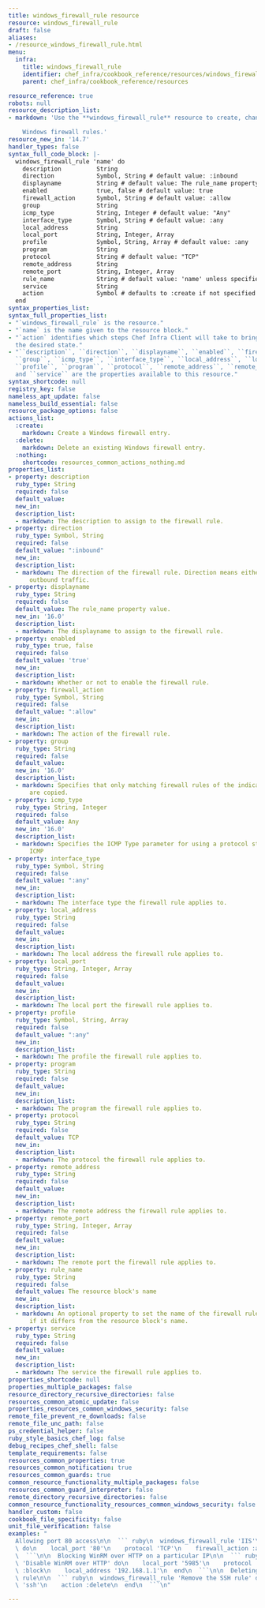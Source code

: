 ```yaml
---
title: windows_firewall_rule resource
resource: windows_firewall_rule
draft: false
aliases:
- /resource_windows_firewall_rule.html
menu:
  infra:
    title: windows_firewall_rule
    identifier: chef_infra/cookbook_reference/resources/windows_firewall_rule windows_firewall_rule
    parent: chef_infra/cookbook_reference/resources

resource_reference: true
robots: null
resource_description_list:
- markdown: 'Use the **windows_firewall_rule** resource to create, change or remove

    Windows firewall rules.'
resource_new_in: '14.7'
handler_types: false
syntax_full_code_block: |-
  windows_firewall_rule 'name' do
    description          String
    direction            Symbol, String # default value: :inbound
    displayname          String # default value: The rule_name property value.
    enabled              true, false # default value: true
    firewall_action      Symbol, String # default value: :allow
    group                String
    icmp_type            String, Integer # default value: "Any"
    interface_type       Symbol, String # default value: :any
    local_address        String
    local_port           String, Integer, Array
    profile              Symbol, String, Array # default value: :any
    program              String
    protocol             String # default value: "TCP"
    remote_address       String
    remote_port          String, Integer, Array
    rule_name            String # default value: 'name' unless specified
    service              String
    action               Symbol # defaults to :create if not specified
  end
syntax_properties_list:
syntax_full_properties_list:
- "`windows_firewall_rule` is the resource."
- "`name` is the name given to the resource block."
- "`action` identifies which steps Chef Infra Client will take to bring the node into
  the desired state."
- "``description``, ``direction``, ``displayname``, ``enabled``, ``firewall_action``,
  ``group``, ``icmp_type``, ``interface_type``, ``local_address``, ``local_port``,
  ``profile``, ``program``, ``protocol``, ``remote_address``, ``remote_port``, ``rule_name``,
  and ``service`` are the properties available to this resource."
syntax_shortcode: null
registry_key: false
nameless_apt_update: false
nameless_build_essential: false
resource_package_options: false
actions_list:
  :create:
    markdown: Create a Windows firewall entry.
  :delete:
    markdown: Delete an existing Windows firewall entry.
  :nothing:
    shortcode: resources_common_actions_nothing.md
properties_list:
- property: description
  ruby_type: String
  required: false
  default_value:
  new_in:
  description_list:
  - markdown: The description to assign to the firewall rule.
- property: direction
  ruby_type: Symbol, String
  required: false
  default_value: ":inbound"
  new_in:
  description_list:
  - markdown: The direction of the firewall rule. Direction means either inbound or
      outbound traffic.
- property: displayname
  ruby_type: String
  required: false
  default_value: The rule_name property value.
  new_in: '16.0'
  description_list:
  - markdown: The displayname to assign to the firewall rule.
- property: enabled
  ruby_type: true, false
  required: false
  default_value: 'true'
  new_in:
  description_list:
  - markdown: Whether or not to enable the firewall rule.
- property: firewall_action
  ruby_type: Symbol, String
  required: false
  default_value: ":allow"
  new_in:
  description_list:
  - markdown: The action of the firewall rule.
- property: group
  ruby_type: String
  required: false
  default_value:
  new_in: '16.0'
  description_list:
  - markdown: Specifies that only matching firewall rules of the indicated group association
      are copied.
- property: icmp_type
  ruby_type: String, Integer
  required: false
  default_value: Any
  new_in: '16.0'
  description_list:
  - markdown: Specifies the ICMP Type parameter for using a protocol starting with
      ICMP
- property: interface_type
  ruby_type: Symbol, String
  required: false
  default_value: ":any"
  new_in:
  description_list:
  - markdown: The interface type the firewall rule applies to.
- property: local_address
  ruby_type: String
  required: false
  default_value:
  new_in:
  description_list:
  - markdown: The local address the firewall rule applies to.
- property: local_port
  ruby_type: String, Integer, Array
  required: false
  default_value:
  new_in:
  description_list:
  - markdown: The local port the firewall rule applies to.
- property: profile
  ruby_type: Symbol, String, Array
  required: false
  default_value: ":any"
  new_in:
  description_list:
  - markdown: The profile the firewall rule applies to.
- property: program
  ruby_type: String
  required: false
  default_value:
  new_in:
  description_list:
  - markdown: The program the firewall rule applies to.
- property: protocol
  ruby_type: String
  required: false
  default_value: TCP
  new_in:
  description_list:
  - markdown: The protocol the firewall rule applies to.
- property: remote_address
  ruby_type: String
  required: false
  default_value:
  new_in:
  description_list:
  - markdown: The remote address the firewall rule applies to.
- property: remote_port
  ruby_type: String, Integer, Array
  required: false
  default_value:
  new_in:
  description_list:
  - markdown: The remote port the firewall rule applies to.
- property: rule_name
  ruby_type: String
  required: false
  default_value: The resource block's name
  new_in:
  description_list:
  - markdown: An optional property to set the name of the firewall rule to assign
      if it differs from the resource block's name.
- property: service
  ruby_type: String
  required: false
  default_value:
  new_in:
  description_list:
  - markdown: The service the firewall rule applies to.
properties_shortcode: null
properties_multiple_packages: false
resource_directory_recursive_directories: false
resources_common_atomic_update: false
properties_resources_common_windows_security: false
remote_file_prevent_re_downloads: false
remote_file_unc_path: false
ps_credential_helper: false
ruby_style_basics_chef_log: false
debug_recipes_chef_shell: false
template_requirements: false
resources_common_properties: true
resources_common_notification: true
resources_common_guards: true
common_resource_functionality_multiple_packages: false
resources_common_guard_interpreter: false
remote_directory_recursive_directories: false
common_resource_functionality_resources_common_windows_security: false
handler_custom: false
cookbook_file_specificity: false
unit_file_verification: false
examples: "
  Allowing port 80 access\n\n  ``` ruby\n  windows_firewall_rule 'IIS'\
  \ do\n    local_port '80'\n    protocol 'TCP'\n    firewall_action :allow\n  end\n\
  \  ```\n\n  Blocking WinRM over HTTP on a particular IP\n\n  ``` ruby\n  windows_firewall_rule\
  \ 'Disable WinRM over HTTP' do\n    local_port '5985'\n    protocol 'TCP'\n    firewall_action\
  \ :block\n    local_address '192.168.1.1'\n  end\n  ```\n\n  Deleting an existing\
  \ rule\n\n  ``` ruby\n  windows_firewall_rule 'Remove the SSH rule' do\n    rule_name\
  \ 'ssh'\n    action :delete\n  end\n  ```\n"

---
```

